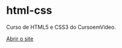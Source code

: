 # html-css
 Curso de HTML5 e CSS3 do CursoemVideo.

<a href="https://felipegs0.github.io/html-css/M%C3%B3dulo2/desafios/desafio010/index">Abrir o site</a>